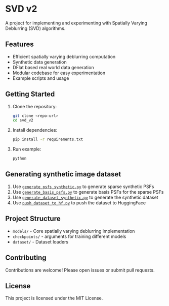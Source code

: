 # SVD v2

A project for implementing and experimenting with Spatially Varying Deblurring (SVD) algorithms.

## Features

- Efficient spatially varying deblurring computation
- Synthetic data generation
- DFlat based real world data generation
- Modular codebase for easy experimentation
- Example scripts and usage

## Getting Started

1. Clone the repository:
    ```bash
    git clone <repo-url>
    cd svd_v2
    ```

2. Install dependencies:
    ```bash
    pip install -r requirements.txt
    ```

3. Run example:
    ```bash
    python 
    ```

## Generating synthetic image dataset

1. Use [`generate_psfs_synthetic.py`](generate_psfs_synthetic.py) to generate sparse synthetic PSFs
2. Use [`generate_basis_psfs.py`](generate_basis_psfs.py) to generate basis PSFs for the sparse PSFs
3. Use [`generate_dataset_synthetic.py`](generate_dataset_synthetic.py) to generate the synthetic dataset
4. Use [`push_dataset_to_hf.py`](push_dataset_to_hf.py) to push the dataset to HuggingFace

## Project Structure

- `models/` - Core spatially varying deblurring implementation
- `checkpoints/` - arguments for training different models
- `dataset/` - Dataset loaders

## Contributing

Contributions are welcome! Please open issues or submit pull requests.

## License

This project is licensed under the MIT License.